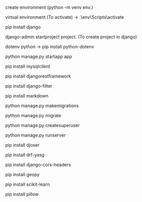 create environment (python -m venv env.)

virtual environment (To activate)
->  .\env\Scripts\activate

pip install django

django-admin startproject project. (To create project in django)

dotenv python
-> pip install python-dotenv

python manage.py startapp app

pip install mysqlcilent

pip install djangorestframework

pip install django-filter

pip install markdown

python manage.py makemigrations

python manage.py migrate

python manage.py createsuperuser

python manage.py runserver

pip install djoser

pip install drf-yasg

pip install django-cors-headers

pip install geopy

pip install scikit-learn

pip install pillow